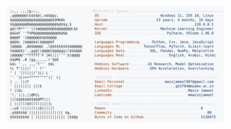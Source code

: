 <picture>
  <source srcset="https://raw.githubusercontent.com/mmazinjameel/mmazinjameel/main/dark_mode.svg?v=1742587834" media="(prefers-color-scheme: dark)">
  <img src="https://raw.githubusercontent.com/mmazinjameel/mmazinjameel/main/light_mode.svg?v=1742587834">
</picture>
